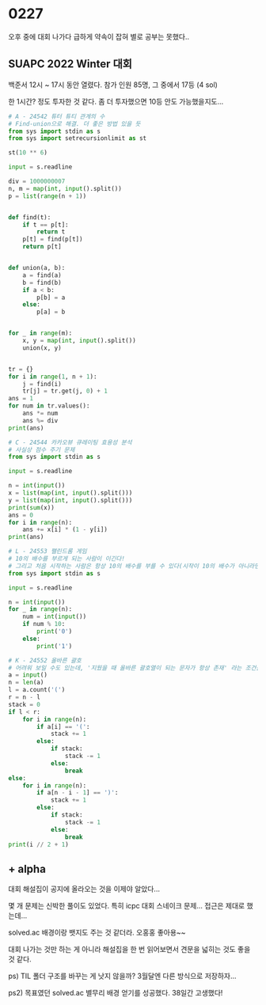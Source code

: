 # 0227

오후 중에 대회 나가다 급하게 약속이 잡혀 별로 공부는 못했다..



## SUAPC 2022 Winter 대회

백준서 12시 ~ 17시 동안 열렸다. 참가 인원 85명, 그 중에서 17등 (4 sol)

한 1시간? 정도 투자한 것 같다. 좀 더 투자했으면 10등 안도 가능했을지도...

```python
# A - 24542 튜터 튜티 관계의 수
# Find-union으로 해결. 더 좋은 방법 있을 듯
from sys import stdin as s
from sys import setrecursionlimit as st

st(10 ** 6)

input = s.readline

div = 1000000007
n, m = map(int, input().split())
p = list(range(n + 1))


def find(t):
    if t == p[t]:
        return t
    p[t] = find(p[t])
    return p[t]


def union(a, b):
    a = find(a)
    b = find(b)
    if a < b:
        p[b] = a
    else:
        p[a] = b


for _ in range(m):
    x, y = map(int, input().split())
    union(x, y)


tr = {}
for i in range(1, n + 1):
    j = find(i)
    tr[j] = tr.get(j, 0) + 1
ans = 1
for num in tr.values():
    ans *= num
    ans %= div
print(ans)
```

```python
# C - 24544 카카오뷰 큐레이팅 효용성 분석 
# 사실상 점수 주기 문제
from sys import stdin as s

input = s.readline

n = int(input())
x = list(map(int, input().split()))
y = list(map(int, input().split()))
print(sum(x))
ans = 0
for i in range(n):
    ans += x[i] * (1 - y[i])
print(ans)
```

```python
# L - 24553 팰린드롬 게임
# 10의 배수를 부르게 되는 사람이 이긴다!
# 그리고 처음 시작하는 사람은 항상 10의 배수를 부를 수 있다(시작이 10의 배수가 아니라면)
from sys import stdin as s

input = s.readline

n = int(input())
for _ in range(n):
    num = int(input())
    if num % 10:
        print('0')
    else:
        print('1')
```

```python
# K - 24552 올바른 괄호
# 어려워 보일 수도 있는데, '지웠을 때 올바른 괄호열이 되는 문자가 항상 존재' 라는 조건을 활용.
a = input()
n = len(a)
l = a.count('(')
r = n - l
stack = 0
if l < r:
    for i in range(n):
        if a[i] == '(':
            stack += 1
        else:
            if stack:
                stack -= 1
            else:
                break
else:
    for i in range(n):
        if a[n - i - 1] == ')':
            stack += 1
        else:
            if stack:
                stack -= 1
            else:
                break
print(i // 2 + 1)
```



## + alpha

대회 해설집이 공지에 올라오는 것을 이제야 알았다...

몇 개 문제는 신박한 풀이도 있었다. 특히 icpc 대회 스네이크 문제... 접근은 제대로 했는데...

solved.ac 배경이랑 뱃지도 주는 것 같더라. 오홍홍 좋아용~~

대회 나가는 것만 하는 게 아니라 해설집을 한 번 읽어보면서 견문을 넓히는 것도 좋을 것 같다.

ps)  TIL 폴더 구조를 바꾸는 게 낫지 않을까? 3월달엔 다른 방식으로 저장하자...

ps2) 목표였던 solved.ac 별무리 배경 얻기를 성공했다. 38일간 고생했다!